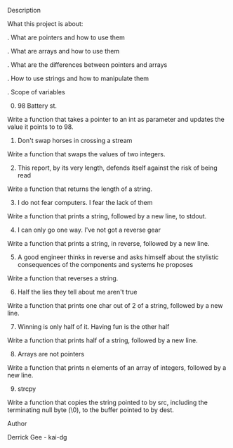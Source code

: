 Description

What this project is about:

. What are pointers and how to use them

. What are arrays and how to use them

. What are the differences between pointers and arrays

. How to use strings and how to manipulate them

. Scope of variables

0. 98 Battery st.

Write a function that takes a pointer to an int as parameter and updates the value it points to to 98.

1. Don't swap horses in crossing a stream

Write a function that swaps the values of two integers.

2. This report, by its very length, defends itself against the risk of being read

Write a function that returns the length of a string.

3. I do not fear computers. I fear the lack of them

Write a function that prints a string, followed by a new line, to stdout.

4. I can only go one way. I've not got a reverse gear

Write a function that prints a string, in reverse, followed by a new line.

5. A good engineer thinks in reverse and asks himself about the stylistic consequences of the components and systems he proposes

Write a function that reverses a string.

6. Half the lies they tell about me aren't true

Write a function that prints one char out of 2 of a string, followed by a new line.

7. Winning is only half of it. Having fun is the other half

Write a function that prints half of a string, followed by a new line.

8. Arrays are not pointers

Write a function that prints n elements of an array of integers, followed by a new line.

9. strcpy

Write a function that copies the string pointed to by src, including the terminating null byte (\0), to the buffer pointed to by dest.

Author

Derrick Gee - kai-dg
